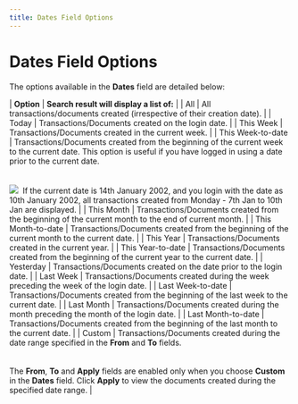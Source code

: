 ```yaml
---
title: Dates Field Options
---
```


# Dates Field Options


The options available in the **Dates**  field are detailed below:


| **Option** | **Search result will display a list of:** |
| All | All transactions/documents created (irrespective of their creation date). |
| Today | Transactions/Documents created on the login date. |
| This Week | Transactions/Documents created in the current week. |
| This Week-to-date | Transactions/Documents created from the beginning of the current week  to the current date. This option is useful if you have logged in using  a date prior to the current date.<br/><br/><br/>![]({{site.mc_baseurl}}/img/example.gif)  If  the current date is 14th January 2002, and you login with the date as  10th January 2002, all transactions created from Monday - 7th Jan to 10th  Jan are displayed. |
| This Month | Transactions/Documents created from the beginning of the current month  to the end of current month. |
| This Month-to-date | Transactions/Documents created from the beginning of the current month  to the current date. |
| This Year | Transactions/Documents created in the current year. |
| This Year-to-date | Transactions/Documents created from the beginning of the current year  to the current date. |
| Yesterday | Transactions/Documents created on the date prior to the login date. |
| Last Week | Transactions/Documents created during the week preceding the week of  the login date. |
| Last Week-to-date | Transactions/Documents created from the beginning of the last week to  the current date. |
| Last Month | Transactions/Documents created during the month preceding the month  of the login date. |
| Last Month-to-date | Transactions/Documents created from the beginning of the last month  to the current date. |
| Custom | Transactions/Documents created during the date range specified in the  **From** and **To**  fields.<br/><br/><br/>The **From**, **To** and **Apply** fields are enabled  only when you choose **Custom** in  the **Dates** field. Click **Apply** to view the documents created during the specified date range. |

